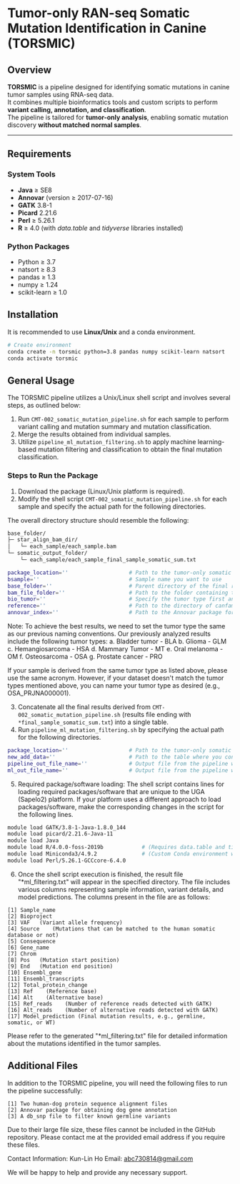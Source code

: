 # Tumor-only RAN-seq Somatic Mutation Identification in Canine (TORSMIC)

## Overview

**TORSMIC** is a pipeline designed for identifying somatic mutations in canine tumor samples using RNA-seq data.  
It combines multiple bioinformatics tools and custom scripts to perform **variant calling, annotation, and classification**.  
The pipeline is tailored for **tumor-only analysis**, enabling somatic mutation discovery **without matched normal samples**.  

---

## Requirements

### System Tools
- **Java** ≥ SE8  
- **Annovar** (version ≥ 2017-07-16)  
- **GATK** 3.8-1  
- **Picard** 2.21.6  
- **Perl** ≥ 5.26.1  
- **R** ≥ 4.0 (with *data.table* and *tidyverse* libraries installed)

### Python Packages
- Python ≥ 3.7  
- natsort ≥ 8.3  
- pandas ≥ 1.3  
- numpy ≥ 1.24  
- scikit-learn ≥ 1.0  

## Installation
It is recommended to use **Linux/Unix** and a conda environment.

```bash
# Create environment
conda create -n torsmic python=3.8 pandas numpy scikit-learn natsort
conda activate torsmic
```

## General Usage

The TORSMIC pipeline utilizes a Unix/Linux shell script and involves several steps, as outlined below:

1. Run `CMT-002_somatic_mutation_pipeline.sh` for each sample to perform variant calling and mutation summary and mutation classification.
2. Merge the results obtained from individual samples.
3. Utilize `pipeline_ml_mutation_filtering.sh` to apply machine learning-based mutation filtering and classification to obtain the final mutation classification.

### Steps to Run the Package

1. Download the package (Linux/Unix platform is required).
2. Modify the shell script `CMT-002_somatic_mutation_pipeline.sh` for each sample and specify the actual path for the following directories.

The overall directory structure should resemble the following:

```bash
base_folder/
├─ star_align_bam_dir/
│   └─ each_sample/each_sample.bam
└─ somatic_output_folder/
    └─ each_sample/each_sample_final_sample_somatic_sum.txt
```

```bash
package_location=''                   # Path to the tumor-only somatic mutation identification package
bsample=''                            # Sample name you want to use
base_folder=''                        # Parent directory of the final results for each sample
bam_file_folder=''                    # Path to the folder containing the bam files aligned with STAR
bio_tumor=''                          # Specify the tumor type first and the project name separated by '_' (e.g., OSA_PRJNA000001), see also Note:
reference=''                          # Path to the directory of canfam3 reference sequence
annovar_index=''                      # Path to the Annovar package for gene annotation
```

Note:
To achieve the best results, we need to set the tumor type the same as our previous naming conventions. Our previously analyzed results include the following tumor types:
a. Bladder tumor - BLA
b. Glioma - GLM
c. Hemangiosarcoma - HSA
d. Mammary Tumor - MT
e. Oral melanoma - OM
f. Osteosarcoma - OSA
g. Prostate cancer - PRO

If your sample is derived from the same tumor type as listed above, please use the same acronym. However, if your dataset doesn't match the tumor types mentioned above, you can name your tumor type as desired (e.g., OSA_PRJNA000001).

3. Concatenate all the final results derived from `CMT-002_somatic_mutation_pipeline.sh` (results file ending with `*final_sample_somatic_sum.txt`) into a single table.
4. Run `pipeline_ml_mutation_filtering.sh` by specifying the actual path for the following directories.

```bash
package_location=''                   # Path to the tumor-only somatic mutation identification package
new_add_data=''                       # Path to the table where you concatenated the final results for each sample
pipeline_out_file_name=''             # Output file from the pipeline without machine learning predictions
ml_out_file_name=''                   # Output file from the pipeline with machine learning predictions
```

5. Required package/software loading: The shell script contains lines for loading required packages/software that are unique to the UGA (Sapelo2) platform. If your platform uses a different approach to load packages/software, make the corresponding changes in the script for the following lines.

```bash
module load GATK/3.8-1-Java-1.8.0_144
module load picard/2.21.6-Java-11
module load Java
module load R/4.0.0-foss-2019b            # (Requires data.table and tidyverse library installation)
module load Miniconda3/4.9.2              # (Custom Conda environment with Python 3)
module load Perl/5.26.1-GCCcore-6.4.0
```

6. Once the shell script execution is finished, the result file "\*ml_filtering.txt" will appear in the specified directory. The file includes various columns representing sample information, variant details, and model predictions. The columns present in the file are as follows:

```
[1] Sample_name
[2] Bioproject
[3] VAF   (Variant allele frequency)
[4] Source    (Mutations that can be matched to the human somatic database or not)
[5] Consequence
[6] Gene_name
[7] Chrom
[8] Pos   (Mutation start position)
[9] End   (Mutation end position)
[10] Ensembl_gene
[11] Ensembl_transcripts
[12] Total_protein_change
[13] Ref    (Reference base)
[14] Alt    (Alternative base)
[15] Ref_reads    (Number of reference reads detected with GATK)
[16] Alt_reads    (Number of alternative reads detected with GATK)
[17] Model_prediction (Final mutation results, e.g., germline, somatic, or WT)
```

Please refer to the generated "\*ml_filtering.txt" file for detailed information about the mutations identified in the tumor samples.

## Additional Files

In addition to the TORSMIC pipeline, you will need the following files to run the pipeline successfully:

```
[1] Two human-dog protein sequence alignment files
[2] Annovar package for obtaining dog gene annotation
[3] A db_snp file to filter known germline variants
```

Due to their large file size, these files cannot be included in the GitHub repository. Please contact me at the provided email address if you require these files.

Contact Information:
Kun-Lin Ho
Email: abc730814@gmail.com

We will be happy to help and provide any necessary support.
